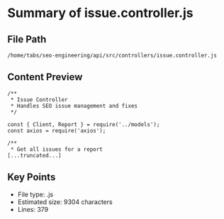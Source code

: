 # Summary of issue.controller.js
  
## File Path
`/home/tabs/seo-engineering/api/src/controllers/issue.controller.js`

## Content Preview
```
/**
 * Issue Controller
 * Handles SEO issue management and fixes
 */

const { Client, Report } = require('../models');
const axios = require('axios');

/**
 * Get all issues for a report
[...truncated...]
```

## Key Points
- File type: .js
- Estimated size: 9304 characters
- Lines: 379
